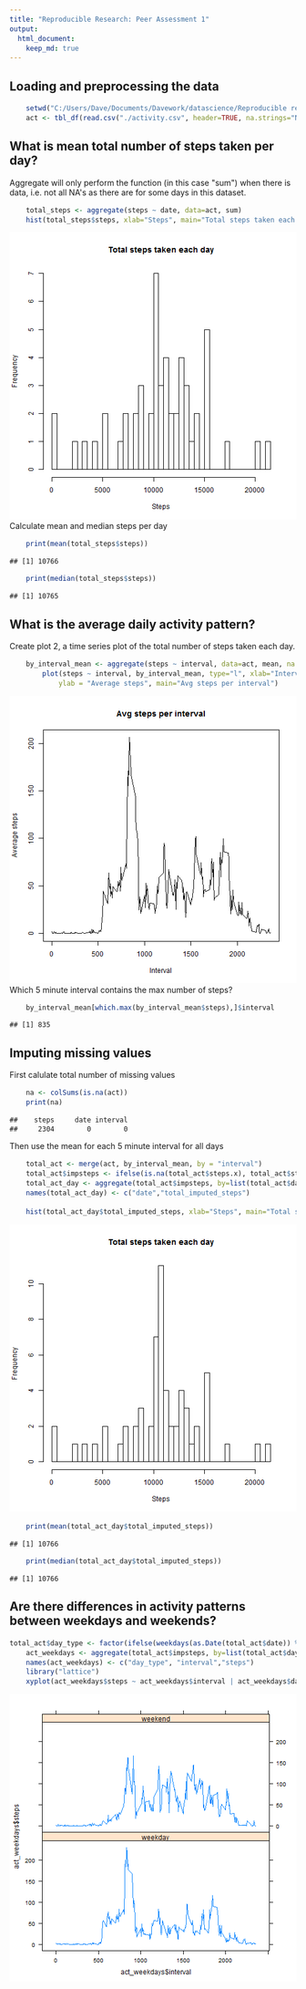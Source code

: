 ```yaml
---
title: "Reproducible Research: Peer Assessment 1"
output: 
  html_document:
    keep_md: true
---
```



## Loading and preprocessing the data

```r
    setwd("C:/Users/Dave/Documents/Davework/datascience/Reproducible research/")
    act <- tbl_df(read.csv("./activity.csv", header=TRUE, na.strings="NA", stringsAsFactors = FALSE))
```
## What is mean total number of steps taken per day?
Aggregate will only perform the function (in this case "sum") when there is data, i.e. not all NA's as there are for some days in this dataset.


```r
    total_steps <- aggregate(steps ~ date, data=act, sum)
    hist(total_steps$steps, xlab="Steps", main="Total steps taken each day", breaks=nrow(total_steps))
```

![plot of chunk unnamed-chunk-2](figure/unnamed-chunk-2.png) 
Calculate mean and median steps per day

```r
    print(mean(total_steps$steps))
```

```
## [1] 10766
```

```r
    print(median(total_steps$steps))
```

```
## [1] 10765
```
## What is the average daily activity pattern?
Create plot 2, a time series plot of the total number of steps taken each day.

```r
    by_interval_mean <- aggregate(steps ~ interval, data=act, mean, na.rm=TRUE)
        plot(steps ~ interval, by_interval_mean, type="l", xlab="Interval", 
            ylab = "Average steps", main="Avg steps per interval")
```

![plot of chunk unnamed-chunk-4](figure/unnamed-chunk-4.png) 
Which 5 minute interval contains the max number of steps?

```r
    by_interval_mean[which.max(by_interval_mean$steps),]$interval
```

```
## [1] 835
```

## Imputing missing values
First calulate total number of missing values

```r
    na <- colSums(is.na(act))
    print(na)
```

```
##    steps     date interval 
##     2304        0        0
```
Then use the mean for each 5 minute interval for all days


```r
    total_act <- merge(act, by_interval_mean, by = "interval")
    total_act$impsteps <- ifelse(is.na(total_act$steps.x), total_act$steps.y, total_act$steps.x)
    total_act_day <- aggregate(total_act$impsteps, by=list(total_act$date), FUN=sum)
    names(total_act_day) <- c("date","total_imputed_steps")
    
    hist(total_act_day$total_imputed_steps, xlab="Steps", main="Total steps taken each day", breaks=nrow(total_steps))
```

![plot of chunk unnamed-chunk-7](figure/unnamed-chunk-7.png) 

```r
    print(mean(total_act_day$total_imputed_steps))
```

```
## [1] 10766
```

```r
    print(median(total_act_day$total_imputed_steps))
```

```
## [1] 10766
```
## Are there differences in activity patterns between weekdays and weekends?

```r
total_act$day_type <- factor(ifelse(weekdays(as.Date(total_act$date)) %in% c("Saturday", "Sunday"), "weekend", "weekday"))
    act_weekdays <- aggregate(total_act$impsteps, by=list(total_act$day_type, total_act$interval), FUN=mean)
    names(act_weekdays) <- c("day_type", "interval","steps")
    library("lattice")
    xyplot(act_weekdays$steps ~ act_weekdays$interval | act_weekdays$day_type, type = "l", layout = c(1,2))
```

![plot of chunk unnamed-chunk-8](figure/unnamed-chunk-8.png) 
